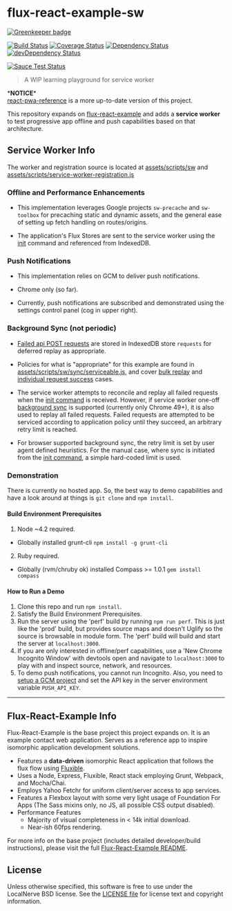 # flux-react-example-sw

[![Greenkeeper badge](https://badges.greenkeeper.io/localnerve/flux-react-example-sw.svg)](https://greenkeeper.io/)

[![Build Status](https://secure.travis-ci.org/localnerve/flux-react-example-sw.svg?branch=master)](http://travis-ci.org/localnerve/flux-react-example-sw)
[![Coverage Status](https://coveralls.io/repos/localnerve/flux-react-example-sw/badge.svg?branch=master)](https://coveralls.io/r/localnerve/flux-react-example-sw?branch=master)
[![Dependency Status](https://david-dm.org/localnerve/flux-react-example-sw.svg)](https://david-dm.org/localnerve/flux-react-example-sw)
[![devDependency Status](https://david-dm.org/localnerve/flux-react-example-sw/dev-status.svg)](https://david-dm.org/localnerve/flux-react-example-sw#info=devDependencies)

[![Sauce Test Status](https://saucelabs.com/browser-matrix/localnerve.svg)](https://saucelabs.com/u/localnerve)

> A WIP learning playground for service worker

\***NOTICE**\*  
[react-pwa-reference](https://github.com/localnerve/react-pwa-reference) is a more up-to-date version of this project.

This repository expands on [flux-react-example](https://github.com/localnerve/flux-react-example) and adds a **service worker** to test progressive app offline and push capabilities based on that architecture.

## Service Worker Info
The worker and registration source is located at [assets/scripts/sw](/assets/scripts/sw) and [assets/scripts/service-worker-registration.js](/assets/scripts/service-worker-registration.js)

### Offline and Performance Enhancements
* This implementation leverages Google projects `sw-precache` and `sw-toolbox` for precaching static and dynamic assets, and the general ease of setting up fetch handling on routes/origins.

* The application's Flux Stores are sent to the service worker using the [init](/assets/scripts/sw/init/README.md) command and referenced from IndexedDB.

### Push Notifications
* This implementation relies on GCM to deliver push notifications.

* Chrome only (so far).

* Currently, push notifications are subscribed and demonstrated using the settings control panel (cog in upper right).

### Background Sync (not periodic)
* [Failed api POST requests](https://github.com/localnerve/flux-react-example-sw/blob/8619f4a0e18e858048f067371fe98381b452c6cc/assets/scripts/sw/init/apiRequests.js#L157) are stored in IndexedDB store `requests` for deferred replay as appropriate.

* Policies for what is "appropriate" for this example are found in [assets/scripts/sw/sync/serviceable.js](/assets/scripts/sw/sync/serviceable.js), and cover [bulk replay](https://github.com/localnerve/flux-react-example-sw/blob/8619f4a0e18e858048f067371fe98381b452c6cc/assets/scripts/sw/sync/index.js#L284) and [individual request success](https://github.com/localnerve/flux-react-example-sw/blob/8619f4a0e18e858048f067371fe98381b452c6cc/assets/scripts/sw/sync/index.js#L127) cases.

* The service worker attempts to reconcile and replay all failed requests when the [init command](https://github.com/localnerve/flux-react-example-sw/blob/8619f4a0e18e858048f067371fe98381b452c6cc/assets/scripts/sw/init/index.js#L36) is received. However, if service worker one-off [background sync](https://wicg.github.io/BackgroundSync/spec/) is supported (currently only Chrome 49+), it is also used to replay all failed requests. Failed requests are attempted to be serviced according to application policy until they succeed, an arbitrary retry limit is reached.

* For browser supported background sync, the retry limit is set by user agent defined heuristics. For the manual case, where sync is initiated from the [init command](https://github.com/localnerve/flux-react-example-sw/blob/8619f4a0e18e858048f067371fe98381b452c6cc/assets/scripts/sw/init/index.js#L36), a simple hard-coded limit is used.

### Demonstration
There is currently no hosted app. So, the best way to demo capabilities and have a look around at things is `git clone` and `npm install`.

#### Build Environment Prerequisites
1. Node ~4.2 required.
  * Globally installed grunt-cli `npm install -g grunt-cli`
2. Ruby required.
  * Globally (rvm/chruby ok) installed Compass >= 1.0.1 `gem install compass`

#### How to Run a Demo
1. Clone this repo and run `npm install`.
2. Satisfy the Build Environment Prerequisites.
3. Run the server using the 'perf' build by running `npm run perf`. This is just like the 'prod' build, but provides source maps and doesn't Uglify so the source is browsable in module form. The 'perf' build will build and start the server at `localhost:3000`.
4. If you are only interested in offline/perf capabilities, use a 'New Chrome Incognito Window' with devtools open and navigate to `localhost:3000` to play with and inspect source, network, and resources.
5. To demo push notifications, you cannot run Incognito. Also, you need to [setup a GCM project](https://developers.google.com/web/updates/2015/03/push-notifications-on-the-open-web#make-a-project-on-the-google-developer-console) and set the API key in the server environment variable `PUSH_API_KEY`.

------------------------------
## Flux-React-Example Info
Flux-React-Example is the base project this project expands on. It is an example contact web application. Serves as a reference app to inspire isomorphic application development solutions.

* Features a **data-driven** isomorphic React application that follows the flux flow using [Fluxible](https://github.com/yahoo/fluxible).
* Uses a Node, Express, Fluxible, React stack employing Grunt, Webpack, and Mocha/Chai.
* Employs Yahoo Fetchr for uniform client/server access to app services.
* Features a Flexbox layout with some very light usage of Foundation For Apps (The Sass mixins only, no JS, all possible CSS output disabled).
* Performance Features
  * Majority of visual completeness in < 14k initial download.
  * Near-ish 60fps rendering.

For more info on the base project (includes detailed developer/build instructions), please visit the full [Flux-React-Example README](https://github.com/localnerve/flux-react-example/blob/master/README.md).

## License

Unless otherwise specified, this software is free to use under the LocalNerve BSD license.
See the [LICENSE file][] for license text and copyright information.

[LICENSE file]: /LICENSE.md
